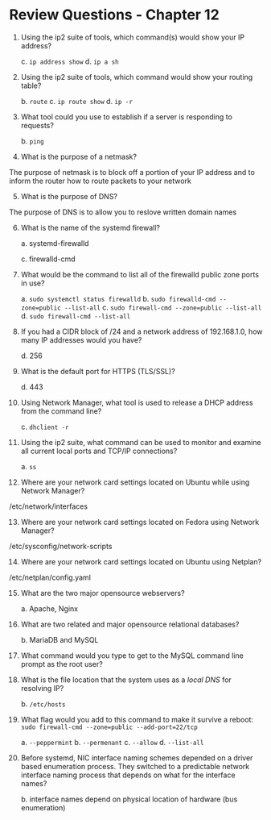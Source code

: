 # Review Questions - Chapter 12

1) Using the ip2 suite of tools, which command(s) would show your IP address?

  
   c. `ip address show`
   d. `ip a sh`

2) Using the ip2 suite of tools, which command would show your routing table?

   
   b. `route`
   c. `ip route show`
   d. `ip -r`

3) What tool could you use to establish if a server is responding to requests?

   
   b. `ping`
  

4) What is the purpose of a netmask?

The purpose of netmask is to block off a portion of your IP address and to inform the router how to route packets to your network

5) What is the purpose of DNS?

The purpose of DNS is to allow you to reslove written domain names

6) What is the name of the systemd firewall?

   a. systemd-firewalld
 
   c. firewalld-cmd
 

7) What would be the command to list all of the firewalld public zone ports in use?

   a. `sudo systemctl status firewalld`
   b. `sudo firewalld-cmd --zone=public --list-all`
   c. `sudo firewall-cmd --zone=public --list-all`
   d. `sudo firewall-cmd --list-all`

8) If you had a CIDR block of /24 and a network address of 192.168.1.0, how many IP addresses would you have?

  
   d. 256

9) What is the default port for HTTPS (TLS/SSL)?

   
   d. 443

10) Using Network Manager, what tool is used to release a DHCP address from the command line?


    c. `dhclient -r`


11) Using the ip2 suite, what command can be used to monitor and examine all current local ports and TCP/IP connections?

    a.  `ss`
  

12) Where are your network card settings located on Ubuntu while using Network Manager?

/etc/network/interfaces

13) Where are your network card settings located on Fedora using Network Manager?

/etc/sysconfig/network-scripts

14) Where are your network card settings located on Ubuntu using Netplan?

 /etc/netplan/config.yaml

15) What are the two major opensource webservers?

    a. Apache, Nginx
 

16) What are two related and major opensource relational databases?


    b. MariaDB and MySQL


17) What command would you type to get to the MySQL command line prompt as the root user?

18) What is the file location that the system uses as a *local DNS* for resolving IP?


    b. `/etc/hosts`
 
19) What flag would you add to this command to make it survive a reboot: `sudo firewall-cmd --zone=public --add-port=22/tcp`

    a. `--peppermint`
    b. `--permenant`
    c. `--allow`
    d. `--list-all`

20) Before systemd, NIC interface naming schemes depended on a driver based enumeration process. They switched to a predictable network interface naming process that depends on what for the interface names?

   
    b. interface names depend on physical location of hardware (bus enumeration)

